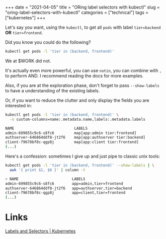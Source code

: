 +++
date = "2021-04-05"
title = "ORing label selectors with kubectl"
slug = "oring-label-selectors-with-kubectl"
categories = ["technical"]
tags = ["kubernetes"]
+++

Let's say you want, using the `kubectl`, to get all `pods` with label `tier=backend` **OR** `tier=frontend`.

Did you know you could do the following?
```bash
kubectl get pods -l 'tier in (backend, frontend)'
```

We at $WORK did not.


It's actually even more powerful, you can use `notin`, you can combine with `,`
to perform AND. I recommend reading the docs for more examples.

Also, if you are at the exploration phase, don't forget to pass `--show-labels`
to have a understanding of the existing labels.

Or, if you want to reduce the clutter and only display the fields you are interested in:
```bash
kubectl get pods -l 'tier in (backend, frontend)' \
  -o custom-columns=name:.metadata.name,labels:.metadata.labels

NAME                           LABELS
admin-699855c9c6-s8fc6         map[app:admin tier:frontend]
authserver-646864ddf8-jt2f6    map[app:authserver tier:backend]
client-79678bf8c-qgp8j         map[app:client tier:frontend]
(...)
```

Here's a confession: sometimes I give up and just pipe to classic unix tools:
```bash
kubectl get pods -l 'tier in (backend, frontend)' --show-labels | \
  awk '{ print $1, $6 }' | column -t

> NAME                        LABELS
admin-699855c9c6-s8fc6        app=admin,tier=frontend
authserver-646864ddf8-jt2f6   app=authserver,tier=backend
client-79678bf8c-qgp8j        app=client,tier=frontend
(...)
```

# Links
[Labels and Selectors | Kubernetes](https://kubernetes.io/docs/concepts/overview/working-with-objects/labels/#set-based-requirement)
